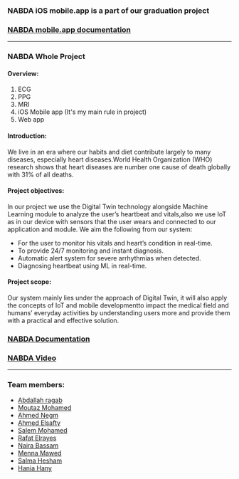 ### NABDA iOS mobile.app is a part of our graduation project 
### [NABDA mobile.app documentation](https://drive.google.com/file/d/1CSQNdBhilDsvxB9wf9qUZ6KAiOGexiAs/view?usp=sharing)
---
### NABDA Whole Project 

#### Overview:
1. ECG 
2. PPG
3. MRI
4. iOS Mobile app (It's my main rule in project)
5. Web app

#### Introduction: 

We live in an era where our habits and diet contribute largely to many diseases, especially heart diseases.World Health Organization (WHO) research shows that heart diseases are number one cause of death globally with 31% of all deaths.

#### Project objectives:

In our project we use the Digital Twin technology alongside Machine Learning module to analyze the user’s heartbeat and vitals,also we use IoT as in our device with sensors that the user wears and connected to our application and module. We aim the following from our system:
- For the user to monitor his vitals and heart’s condition in real-time.
- To provide 24/7 monitoring and instant diagnosis.
- Automatic alert system for severe arrhythmias when detected.
- Diagnosing heartbeat using ML in real-time.

#### Project scope: 

Our system mainly lies under the approach of Digital Twin, it will also apply the concepts of IoT and mobile developmentto impact the medical field and humans’ everyday activities by understanding users more and provide them with a practical and effective solution.

### [NABDA Documentation](https://drive.google.com/file/d/1g9RdVnAbJWu8_b7YihdoFW_RCioFAcvc/view?usp=sharing)
### [NABDA Video](https://youtu.be/VR42laXcNaE)
---
### Team members:  
- [Abdallah ragab]()
- [Moutaz Mohamed](https://github.com/Moutaz-Mohamed)
- [Ahmed Negm](https://github.com/a7mdngm98)
- [Ahmed Elsafty](https://github.com/ahmed0elsafty)
- [Salem Mohamed](https://github.com/salemmohamad)
- [Rafat Elrayes]()
- [Naira Bassam](https://github.com/nairaAbdallah)
- [Menna Mawed](https://github.com/mennamawed)
- [Salma Hesham](https://github.com/SalmaHeshaam)
- [Hania Hany]()
